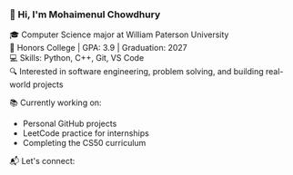 ### 👋 Hi, I'm Mohaimenul Chowdhury

🎓 Computer Science major at William Paterson University  
🎯 Honors College | GPA: 3.9 | Graduation: 2027  
💻 Skills: Python, C++, Git, VS Code  
🔍 Interested in software engineering, problem solving, and building real-world projects

📚 Currently working on:
- Personal GitHub projects
- LeetCode practice for internships
- Completing the CS50 curriculum

📬 Let's connect:

